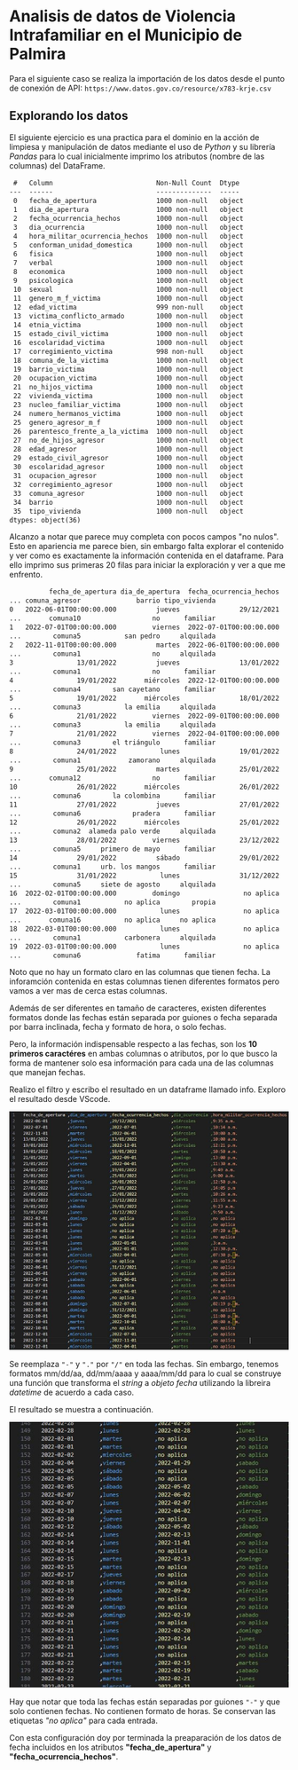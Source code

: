 # Analisis de datos de Violencia Intrafamiliar en el Municipio de Palmira

Para el siguiente caso se realiza la importación de los datos desde el punto de conexión de API:
`https://www.datos.gov.co/resource/x783-krje.csv`

## Explorando los datos

El siguiente ejercicio es una practica para el dominio en la acción de limpiesa y manipulación de datos mediante el uso de _Python_ y su librería _Pandas_ para lo cual inicialmente imprimo los atributos (nombre de las columnas) del DataFrame.

```text
 #   Column                          Non-Null Count  Dtype 
---  ------                          --------------  ----- 
 0   fecha_de_apertura               1000 non-null   object
 1   dia_de_apertura                 1000 non-null   object
 2   fecha_ocurrencia_hechos         1000 non-null   object
 3   dia_ocurrencia                  1000 non-null   object
 4   hora_militar_ocurrencia_hechos  1000 non-null   object
 5   conforman_unidad_domestica      1000 non-null   object
 6   fisica                          1000 non-null   object
 7   verbal                          1000 non-null   object
 8   economica                       1000 non-null   object
 9   psicologica                     1000 non-null   object
 10  sexual                          1000 non-null   object
 11  genero_m_f_victima              1000 non-null   object
 12  edad_victima                    999 non-null    object
 13  victima_conflicto_armado        1000 non-null   object
 14  etnia_victima                   1000 non-null   object
 15  estado_civil_victima            1000 non-null   object
 16  escolaridad_victima             1000 non-null   object
 17  corregimiento_victima           998 non-null    object
 18  comuna_de_la_victima            1000 non-null   object
 19  barrio_victima                  1000 non-null   object
 20  ocupacion_victima               1000 non-null   object
 21  no_hijos_victima                1000 non-null   object
 22  vivienda_victima                1000 non-null   object
 23  nucleo_familiar_victima         1000 non-null   object
 24  numero_hermanos_victima         1000 non-null   object
 25  genero_agresor_m_f              1000 non-null   object
 26  parentesco_frente_a_la_victima  1000 non-null   object
 27  no_de_hijos_agresor             1000 non-null   object
 28  edad_agresor                    1000 non-null   object
 29  estado_civil_agresor            1000 non-null   object
 30  escolaridad_agresor             1000 non-null   object
 31  ocupacion_agresor               1000 non-null   object
 32  corregimiento_agresor           1000 non-null   object
 33  comuna_agresor                  1000 non-null   object
 34  barrio                          1000 non-null   object
 35  tipo_vivienda                   1000 non-null   object
dtypes: object(36)
```

Alcanzo a notar que parece muy completa con pocos campos "no nulos". Esto en apariencia me parece bien, sin embargo falta explorar el contenido y ver como es exactamente la información contenida en el dataframe. Para ello imprimo sus primeras 20 filas para iniciar la exploración y ver a que me enfrento.

```text
          fecha_de_apertura dia_de_apertura  fecha_ocurrencia_hechos  ... comuna_agresor              barrio tipo_vivienda
0   2022-06-01T00:00:00.000          jueves               29/12/2021  ...       comuna10                  no      familiar
1   2022-07-01T00:00:00.000         viernes  2022-07-01T00:00:00.000  ...        comuna5           san pedro     alquilada
2   2022-11-01T00:00:00.000          martes  2022-06-01T00:00:00.000  ...        comuna1                  no     alquilada
3                13/01/2022          jueves               13/01/2022  ...        comuna1                  no      familiar
4                19/01/2022       miércoles  2022-12-01T00:00:00.000  ...        comuna4        san cayetano      familiar
5                19/01/2022       miércoles               18/01/2022  ...        comuna3           la emilia     alquilada
6                21/01/2022         viernes  2022-09-01T00:00:00.000  ...        comuna3           la emilia     alquilada
7                21/01/2022         viernes  2022-04-01T00:00:00.000  ...        comuna3        el triángulo      familiar
8                24/01/2022           lunes               19/01/2022  ...        comuna1            zamorano     alquilada
9                25/01/2022          martes               25/01/2022  ...       comuna12                  no      familiar
10               26/01/2022       miércoles               26/01/2022  ...        comuna6        la colombina      familiar
11               27/01/2022          jueves               27/01/2022  ...        comuna6             pradera      familiar
12               26/01/2022       miércoles               25/01/2022  ...        comuna2  alameda palo verde     alquilada
13               28/01/2022         viernes               23/12/2022  ...        comuna5     primero de mayo      familiar
14               29/01/2022          sábado               29/01/2022  ...        comuna1     urb. los mangos      familiar
15               31/01/2022           lunes               31/12/2022  ...        comuna5     siete de agosto     alquilada
16  2022-02-01T00:00:00.000         domingo                no aplica  ...        comuna1           no aplica        propia
17  2022-03-01T00:00:00.000           lunes                no aplica  ...       comuna16           no aplica     no aplica
18  2022-03-01T00:00:00.000           lunes                no aplica  ...        comuna1           carbonera     alquilada
19  2022-03-01T00:00:00.000           lunes                no aplica  ...        comuna6              fatima      familiar
```

Noto que no hay un formato claro en las columnas que tienen fecha. La inforamción contenida en estas columnas tienen diferentes formatos pero vamos a ver mas de cerca estas columnas.

Además de ser diferentes en tamaño de caracteres, existen diferentes formatos donde las fechas están separada por guiones o fecha separada por barra inclinada, fecha y formato de hora, o solo fechas.

Pero, la información indispensable respecto a las fechas, son los **10 primeros caractéres** en ambas columnas o atributos, por lo que busco la forma de mantener solo esa información para cada una de las columnas que manejan fechas.

Realizo el filtro y escribo el resultado en un dataframe llamado info. Exploro el resultado desde VScode.

![Resultado de filtrar la data](/add/csv_file.JPG)

Se reemplaza `"-"` y `"."` por `"/"` en toda las fechas. Sin embargo, tenemos formatos mm/dd/aa, dd/mm/aaaa y aaaa/mm/dd para lo cual se construye una función que transforma el _string_ a _objeto fecha_ utilizando la libreira _datetime_ de acuerdo a cada caso.

El resultado se muestra a continuación.

![Resultado de dar formato y poner como "datetime object" la información contenida en las columnas que contienen fechas](/add/csv_file_01.JPG)

Hay que notar que toda las fechas están separadas por guiones `"-"` y que solo contienen fechas. No contienen formato de horas. Se conservan las etiquetas _"no aplica"_ para cada entrada.

Con esta configuración doy por terminada la preaparación de los datos de fecha incluidos en los atributos **"fecha_de_apertura"** y  **"fecha_ocurrencia_hechos"**.
